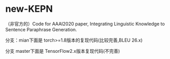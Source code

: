 # new-KEPN
（非官方的）Code for AAAI2020 paper, Integrating Linguistic Knowledge to Sentence Paraphrase Generation.

分支：mian下面是 torch>=1.8版本的复现代码(比较完善,BLEU 26.x)

分支 master下面是 TensorFlow2.x版本复现代码(不完善)
